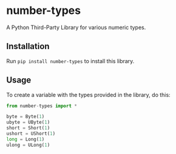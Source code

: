 # number-types
A Python Third-Party Library for various numeric types.

## Installation
Run `pip install number-types` to install this library.

## Usage
To create a variable with the types provided in the library, do this:
```python
from number-types import *

byte = Byte(1)
ubyte = UByte(1)
short = Short(1)
ushort = UShort(1)
long = Long(1)
ulong = ULong(1)
```
